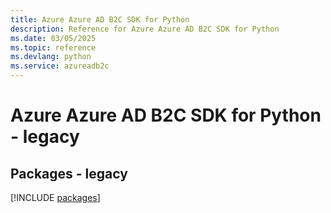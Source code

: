 ```yaml
---
title: Azure Azure AD B2C SDK for Python
description: Reference for Azure Azure AD B2C SDK for Python
ms.date: 03/05/2025
ms.topic: reference
ms.devlang: python
ms.service: azureadb2c
---
```

# Azure Azure AD B2C SDK for Python - legacy
## Packages - legacy
[!INCLUDE [packages](azure-ad-b2c-index.md)]